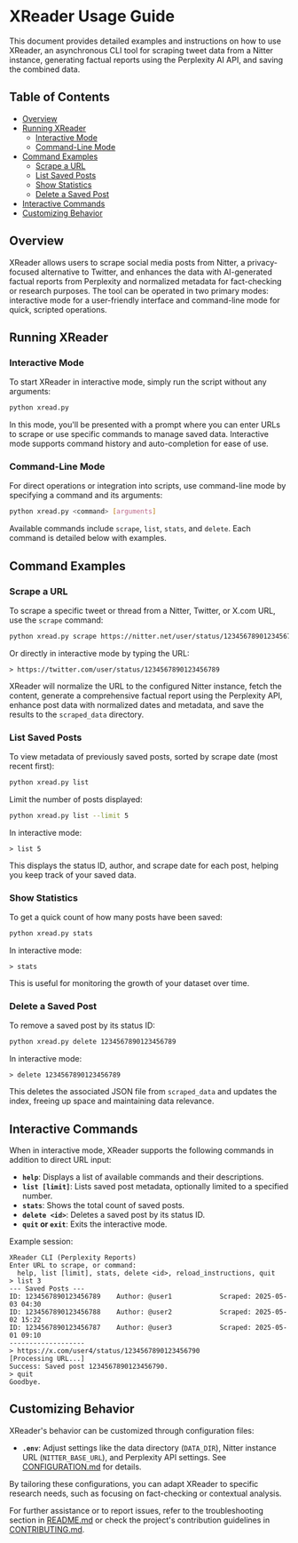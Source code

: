 # XReader Usage Guide

This document provides detailed examples and instructions on how to use XReader, an asynchronous CLI tool for scraping tweet data from a Nitter instance, generating factual reports using the Perplexity AI API, and saving the combined data.

## Table of Contents

- [Overview](#overview)
- [Running XReader](#running-xreader)
  - [Interactive Mode](#interactive-mode)
  - [Command-Line Mode](#command-line-mode)
- [Command Examples](#command-examples)
  - [Scrape a URL](#scrape-a-url)
  - [List Saved Posts](#list-saved-posts)
  - [Show Statistics](#show-statistics)
  - [Delete a Saved Post](#delete-a-saved-post)
- [Interactive Commands](#interactive-commands)
- [Customizing Behavior](#customizing-behavior)

## Overview

XReader allows users to scrape social media posts from Nitter, a privacy-focused alternative to Twitter, and enhances the data with AI-generated factual reports from Perplexity and normalized metadata for fact-checking or research purposes. The tool can be operated in two primary modes: interactive mode for a user-friendly interface and command-line mode for quick, scripted operations.

## Running XReader

### Interactive Mode

To start XReader in interactive mode, simply run the script without any arguments:

```bash
python xread.py
```

In this mode, you'll be presented with a prompt where you can enter URLs to scrape or use specific commands to manage saved data. Interactive mode supports command history and auto-completion for ease of use.

### Command-Line Mode

For direct operations or integration into scripts, use command-line mode by specifying a command and its arguments:

```bash
python xread.py <command> [arguments]
```

Available commands include `scrape`, `list`, `stats`, and `delete`. Each command is detailed below with examples.

## Command Examples

### Scrape a URL

To scrape a specific tweet or thread from a Nitter, Twitter, or X.com URL, use the `scrape` command:

```bash
python xread.py scrape https://nitter.net/user/status/1234567890123456789
```

Or directly in interactive mode by typing the URL:

```
> https://twitter.com/user/status/1234567890123456789
```

XReader will normalize the URL to the configured Nitter instance, fetch the content, generate a comprehensive factual report using the Perplexity API, enhance post data with normalized dates and metadata, and save the results to the `scraped_data` directory.

### List Saved Posts

To view metadata of previously saved posts, sorted by scrape date (most recent first):

```bash
python xread.py list
```

Limit the number of posts displayed:

```bash
python xread.py list --limit 5
```

In interactive mode:

```
> list 5
```

This displays the status ID, author, and scrape date for each post, helping you keep track of your saved data.

### Show Statistics

To get a quick count of how many posts have been saved:

```bash
python xread.py stats
```

In interactive mode:

```
> stats
```

This is useful for monitoring the growth of your dataset over time.

### Delete a Saved Post

To remove a saved post by its status ID:

```bash
python xread.py delete 1234567890123456789
```

In interactive mode:

```
> delete 1234567890123456789
```

This deletes the associated JSON file from `scraped_data` and updates the index, freeing up space and maintaining data relevance.

## Interactive Commands

When in interactive mode, XReader supports the following commands in addition to direct URL input:

- **`help`**: Displays a list of available commands and their descriptions.
- **`list [limit]`**: Lists saved post metadata, optionally limited to a specified number.
- **`stats`**: Shows the total count of saved posts.
- **`delete <id>`**: Deletes a saved post by its status ID.
- **`quit` or `exit`**: Exits the interactive mode.

Example session:

```
XReader CLI (Perplexity Reports)
Enter URL to scrape, or command:
  help, list [limit], stats, delete <id>, reload_instructions, quit
> list 3
--- Saved Posts ---
ID: 1234567890123456789    Author: @user1            Scraped: 2025-05-03 04:30
ID: 1234567890123456788    Author: @user2            Scraped: 2025-05-02 15:22
ID: 1234567890123456787    Author: @user3            Scraped: 2025-05-01 09:10
-------------------
> https://x.com/user4/status/1234567890123456790
[Processing URL...]
Success: Saved post 1234567890123456790.
> quit
Goodbye.
```

## Customizing Behavior

XReader's behavior can be customized through configuration files:

- **`.env`**: Adjust settings like the data directory (`DATA_DIR`), Nitter instance URL (`NITTER_BASE_URL`), and Perplexity API settings. See [CONFIGURATION.md](CONFIGURATION.md) for details.

By tailoring these configurations, you can adapt XReader to specific research needs, such as focusing on fact-checking or contextual analysis.

For further assistance or to report issues, refer to the troubleshooting section in [README.md](README.md) or check the project's contribution guidelines in [CONTRIBUTING.md](CONTRIBUTING.md).
